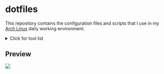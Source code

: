 # dotfiles

This repository contains the configuration files and scripts that I use in my [Arch Linux](https://archlinux.org) daily working environment.

<details>
  <summary>Click for tool list</summary>
  <table><tbody>
    <tr>
      <td>Shell</td>
      <td>bash - https://gnu.org/software/bash</td>
    </tr>
    <tr>
      <td>Display Server</td>
      <td>wayland - https://wayland.freedesktop.org</td>
    </tr>
    <tr>
      <td>Audio Server</td>
      <td>pipewire - https://pipewire.org</td>
    </tr>
    <tr>
      <td>Window Manager</td>
      <td>sway - https://swaywm.org</td>
    </tr>
    <tr>
      <td>Display Manager</td>
      <td>ly - https://github.com/fairyglade/ly</td>
    </tr>
    <tr>
      <td>Notification Daemon</td>
      <td>mako - https://github.com/emersion/mako</td>
    </tr>
    <tr>
      <td>Status Bar</td>
      <td>waybar - https://github.com/alexays/waybar</td>
    </tr>
    <tr>
      <td>Terminal</td>
      <td>foot - https://codeberg.org/dnkl/foot</td>
    </tr>
    <tr>
      <td>Dynamic Menu</td>
      <td>wmenu - https://codeberg.org/adnano/wmenu</td>
    </tr>
    <tr>
      <td>Application Launcher</td>
      <td>walker - https://github.com/abenz1267/walker</td>
    </tr>
    <tr>
      <td>File Browser</td>
      <td>thunar - https://gitlab.xfce.org/xfce/thunar</td>
    </tr>
    <tr>
      <td>Internet Browser</td>
      <td>zen browser - https://github.com/zen-browser/desktop</td>
    </tr>
    <tr>
      <td>Text Editor</td>
      <td>mousepad - https://gitlab.xfce.org/apps/mousepad</td>
    </tr>
    <tr>
      <td>Image Viewer</td>
      <td>imv - https://git.sr.ht/~exec64/imv</td>
    </tr>
    <tr>
      <td>PDF Viewer</td>
      <td>zathura - https://github.com/pwmt/zathura</td>
    </tr>
    <tr>
      <td>Video Player</td>
      <td>mpv - https://github.com/mpv-player/mpv</td>
    </tr>
    <tr>
      <td>Color Picker</td>
      <td>hyprpicker - https://github.com/hyprwm/hyprpicker</td>
    </tr>
    <tr>
      <td>Backlight Control</td>
      <td>brightnessctl - https://github.com/Hummer12007/brightnessctl</td>
    </tr>
    <tr>
      <td>Audio Control</td>
      <td>wireplumber - https://gitlab.freedesktop.org/pipewire/wireplumber</td>
    </tr>
  </tbody></table>
</details>

## Preview

![](https://github.com/user-attachments/assets/af87b16a-d430-4c27-ab83-0c6e13a878e0)
